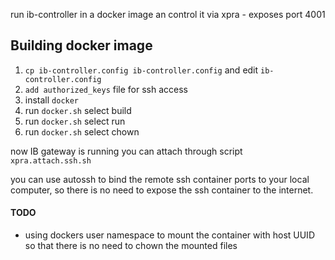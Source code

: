 run ib-controller in a docker image an control it via xpra - exposes port 4001

Building docker image
---------------------

1. `cp ib-controller.config ib-controller.config` and edit `ib-controller.config`
2. `add authorized_keys` file for ssh access
3. install `docker`
4. run `docker.sh` select build
5. run `docker.sh` select run
6. run `docker.sh` select chown

now IB gateway is running you can attach through script `xpra.attach.ssh.sh`

you can use autossh to bind the remote ssh container ports to your local computer, so there is no need to expose the ssh container to the internet.

#### TODO
* using dockers user namespace to mount the container with host UUID so that there is no need to chown the mounted files
